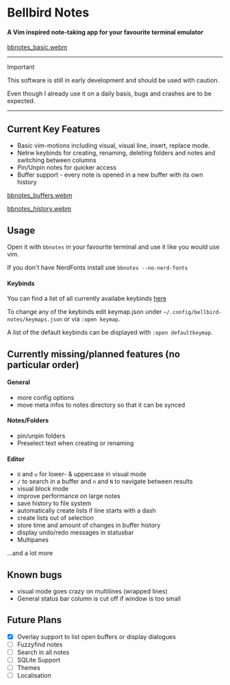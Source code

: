 
# Bellbird Notes

#### A Vim inspired note-taking app for your favourite terminal emulator


[bbnotes_basic.webm](https://github.com/user-attachments/assets/33dabdb5-34cd-45da-96b4-676ed7f48898)


---
> [!IMPORTANT]
> This software is still in early development and should be used with caution.
>
> Even though I already use it on a daily basis, bugs and crashes are to be expected.
---

## Current Key Features

* Basic vim-motions including visual, visual line, insert, replace mode.
* Netrw keybinds for creating, renaming, deleting folders and notes and switching between columns
* Pin/Unpin notes for quicker access
* Buffer support - every note is opened in a new buffer with its own history

[bbnotes_buffers.webm](https://github.com/user-attachments/assets/aa74d6fd-9891-4545-b175-1a0ee326b35d)

[bbnotes_history.webm](https://github.com/user-attachments/assets/b1c0790f-7d67-4080-9c49-7c67021b183a)

## Usage

Open it with `bbnotes` in your favourite terminal and use it like you would use vim.

If you don't have NerdFonts install use `bbnotes --no-nerd-fonts`

#### Keybinds

You can find a list of all currently availabe keybinds [here](docs/keybindings.md)

To change any of the keybinds edit keymap.json under `~/.config/bellbird-notes/keymaps.json` or via `:open keymap`.

A list of the default keybinds can be displayed with `:open defaultkeymap`.


## Currently missing/planned features (no particular order)

#### General

* more config options
* move meta infos to notes directory so that it can be synced

#### Notes/Folders

* pin/unpin folders
* Preselect text when creating or renaming

#### Editor

* `U` and `u` for lower- & uppercase in visual mode
* `/` to search in a buffer and `n` and `N` to navigate between results
* visual block mode
* improve performance on large notes
* save history to file system
* automatically create lists if line starts with a dash
* create lists out of selection
* store time and amount of changes in buffer history
* display undo/redo messages in statusbar
* Multipanes

...and a lot more

## Known bugs

* visual mode goes crazy on multilines (wrapped lines)
* General status bar column is cut off if window is too small

## Future Plans

- [x] Overlay support to list open buffers or display dialogues
- [ ] Fuzzyfind notes
- [ ] Search in all notes
- [ ] SQLite Support
- [ ] Themes
- [ ] Localisation
